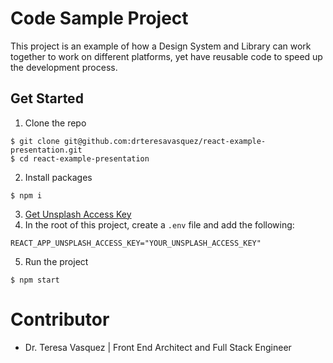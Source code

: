 # Code Sample Project

This project is an example of how a Design System and Library can work together to work on different platforms, yet have reusable code to speed up the development process.

## Get Started
1. Clone the repo
```
$ git clone git@github.com:drteresavasquez/react-example-presentation.git
$ cd react-example-presentation
```
2. Install packages
```
$ npm i
```
3. [Get Unsplash Access Key](https://unsplash.com/developers)
4. In the root of this project, create a `.env` file and add the following:
```
REACT_APP_UNSPLASH_ACCESS_KEY="YOUR_UNSPLASH_ACCESS_KEY"
```
5. Run the project
```
$ npm start
```
# Contributor
- Dr. Teresa Vasquez | Front End Architect and Full Stack Engineer
